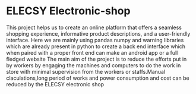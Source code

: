 # ELECSY Electronic-shop

This project helps us to create an online platform that offers a
seamless shopping experience, informative product descriptions, and a
user-friendly interface.
Here we are mainly using pandas numpy and warning libraries which are already present in python
to create a back end interface which when paired with a proper front end can make an android app or a full fledged website 
The main aim of the project is to reduce the efforts put in by workers by engaging the machines and computers to do the work in store 
with minimal supervision from the workers or staffs.Manual claculations,long period of works and power consumption and cost can be 
reduced by the ELECSY electronic shop

